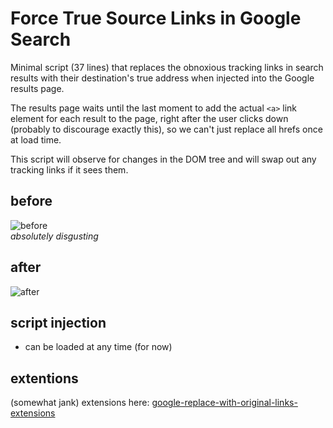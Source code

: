 
# Force True Source Links in Google Search

Minimal script (37 lines) that replaces the obnoxious tracking links in search results with their 
destination's true address when injected into the Google results page.

The results page waits until the last moment to add the actual `<a>` link element for each result to the page,
right after the user clicks down (probably to discourage exactly this), so we can't just replace all hrefs once
at load time.

This script will observe for changes in the DOM tree and will swap out any tracking links if it sees them.
  
## before  
![before](https://www.cs.utexas.edu/~angg/google-true-source-links-examples/a.gif)  
*absolutely disgusting*   

## after
![after](https://www.cs.utexas.edu/~angg/google-true-source-links-examples/b.gif)
  
## script injection  
- can be loaded at any time (for now)

## extentions 
(somewhat jank) extensions here:
[google-replace-with-original-links-extensions](https://github.com/An-GG/google-replace-with-original-links-extensions)
